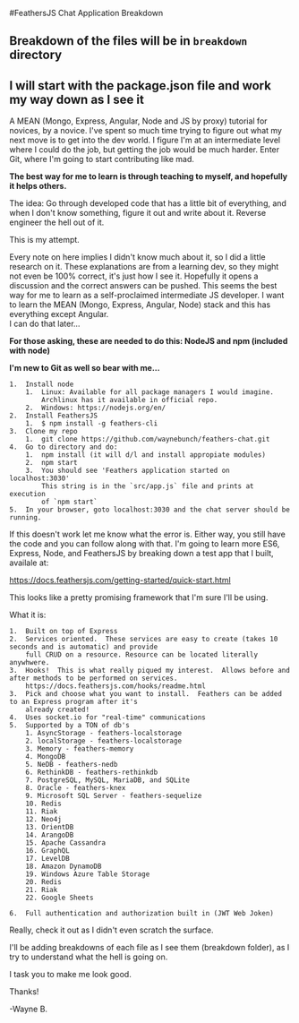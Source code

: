 #FeathersJS Chat Application Breakdown

## Breakdown of the files will be in `breakdown` directory

## I will start with the package.json file and work my way down as I see it

A MEAN (Mongo, Express, Angular, Node and JS by proxy) tutorial for novices, by a novice.  I've
spent so much time trying to figure out what my next move is to get into the dev world.  I figure
I'm at an intermediate level where I could do the job, but getting the job would be much harder.
Enter Git, where I'm going to start contributing like mad.

**The best way for me to learn is through teaching to myself, and hopefully it helps others.**

The idea:  Go through developed code that has a little bit of everything, and when I don't know 
something, figure it out and write about it.  Reverse engineer the hell out of it.

This is my attempt.

Every note on here implies I didn't know much about it, so I did a little research
on it.  These explanations are from a learning dev, so they might not even be 100% correct, it's 
just how I see it.  Hopefully it opens a discussion and the correct answers can be pushed.  This 
seems the best way for me to learn as a self-proclaimed intermediate JS developer.  I want to 
learn the MEAN (Mongo, Express, Angular, Node) stack and this has everything except Angular.  
I can do that later...

**For those asking, these are needed to do this:  NodeJS and npm (included with node)**

**I'm new to Git as well so bear with me...**

	1.  Install node
		1.  Linux: Available for all package managers I would imagine. 
		    Archlinux has it available in official repo.
		2.  Windows: https://nodejs.org/en/
	2.  Install FeathersJS  
		1.  $ npm install -g feathers-cli
	3.  Clone my repo
		1.  git clone https://github.com/waynebunch/feathers-chat.git
	4.  Go to directory and do:
		1.  npm install (it will d/l and install appropiate modules)
		2.  npm start
		3.  You should see 'Feathers application started on localhost:3030'
		    This string is in the `src/app.js` file and prints at execution 
		    of `npm start`
	5.  In your browser, goto localhost:3030 and the chat server should be running.

If this doesn't work let me know what the error is.  Either way, you still have the code and you
can follow along with that. I'm going to learn more ES6, Express, Node, and FeathersJS by breaking
down a test app  that I built, availale at:  

https://docs.feathersjs.com/getting-started/quick-start.html

This looks like a pretty promising framework that I'm sure I'll be using.

What it is:

	1.  Built on top of Express
	2.  Services oriented.  These services are easy to create (takes 10 seconds and is automatic) and provide 
	    full CRUD on a resource. Resource can be located literally anywhwere.
	3.  Hooks!  This is what really piqued my interest.  Allows before and after methods to be performed on services.
		https://docs.feathersjs.com/hooks/readme.html
	3.  Pick and choose what you want to install.  Feathers can be added to an Express program after it's
	    already created!
	4.  Uses socket.io for "real-time" communications
	5.  Supported by a TON of db's
		1. AsyncStorage - feathers-localstorage
		2. localStorage - feathers-localstorage
		3. Memory - feathers-memory
		4. MongoDB
		5. NeDB - feathers-nedb
		6. RethinkDB - feathers-rethinkdb
		7. PostgreSQL, MySQL, MariaDB, and SQLite
		8. Oracle - feathers-knex
		9. Microsoft SQL Server - feathers-sequelize
		10. Redis
		11. Riak
		12. Neo4j
		13. OrientDB
		14. ArangoDB
		15. Apache Cassandra
		16. GraphQL
		17. LevelDB
		18. Amazon DynamoDB
		19. Windows Azure Table Storage
		20. Redis
		21. Riak
		22. Google Sheets

	6.  Full authentication and authorization built in (JWT Web Joken)

Really, check it out as I didn't even scratch the surface.

I'll be adding breakdowns of each file as I see them (breakdown folder), as I try to understand what the hell is going on.

I task you to make me look good.

Thanks!

-Wayne B.

 
